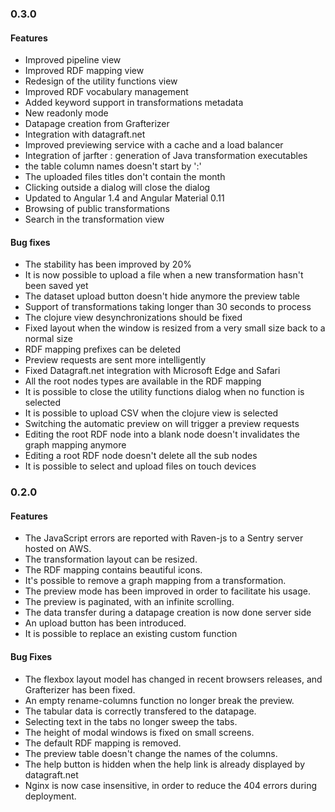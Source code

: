 ### 0.3.0

#### Features
 * Improved pipeline view
 * Improved RDF mapping view
 * Redesign of the utility functions view
 * Improved RDF vocabulary management
 * Added keyword support in transformations metadata
 * New readonly mode
 * Datapage creation from Grafterizer
 * Integration with datagraft.net
 * Improved previewing service with a cache and a load balancer
 * Integration of jarfter : generation of Java transformation executables
 * the table column names doesn't start by ':'
 * The uploaded files titles don't contain the month
 * Clicking outside a dialog will close the dialog
 * Updated to Angular 1.4 and Angular Material 0.11
 * Browsing of public transformations
 * Search in the transformation view


#### Bug fixes
 * The stability has been improved by 20%
 * It is now possible to upload a file when a new transformation hasn't been saved yet
 * The dataset upload button doesn't hide anymore the preview table
 * Support of transformations taking longer than 30 seconds to process
 * The clojure view desynchronizations should be fixed
 * Fixed layout when the window is resized from a very small size back to a normal size
 * RDF mapping prefixes can be deleted
 * Preview requests are sent more intelligently
 * Fixed Datagraft.net integration with Microsoft Edge and Safari
 * All the root nodes types are available in the RDF mapping
 * It is possible to close the utility functions dialog when no function is selected
 * It is possible to upload CSV when the clojure view is selected
 * Switching the automatic preview on will trigger a preview requests
 * Editing the root RDF node into a blank node doesn't invalidates the graph mapping anymore
 * Editing a root RDF node doesn't delete all the sub nodes
 * It is possible to select and upload files on touch devices


### 0.2.0

#### Features

 * The JavaScript errors are reported with Raven-js to a Sentry server hosted on AWS.
 * The transformation layout can be resized.
 * The RDF mapping contains beautiful icons.
 * It's possible to remove a graph mapping from a transformation.
 * The preview mode has been improved in order to facilitate his usage.
 * The preview is paginated, with an infinite scrolling.
 * The data transfer during a datapage creation is now done server side
 * An upload button has been introduced.
 * It is possible to replace an existing custom function

#### Bug Fixes

 * The flexbox layout model has changed in recent browsers releases, and Grafterizer has been fixed.
 * An empty rename-columns function no longer break the preview.
 * The tabular data is correctly transfered to the datapage.
 * Selecting text in the tabs no longer sweep the tabs.
 * The height of modal windows is fixed on small screens.
 * The default RDF mapping is removed.
 * The preview table doesn't change the names of the columns.
 * The help button is hidden when the help link is already displayed by datagraft.net
 * Nginx is now case insensitive, in order to reduce the 404 errors during deployment.

